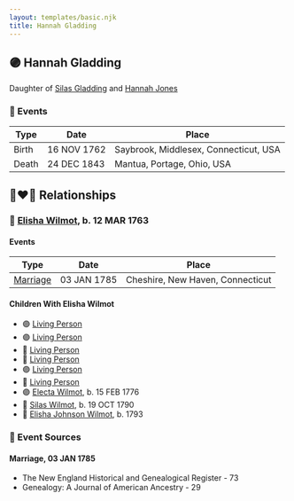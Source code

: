 ```yaml
---
layout: templates/basic.njk
title: Hannah Gladding
---
```

## 🟣 Hannah Gladding

Daughter of [Silas Gladding](/people/5/55129348) and [Hannah Jones](/people/3/3592220)

### 📆 Events

Type | Date | Place
------ | ------ | ------
Birth | 16 NOV 1762 | Saybrook, Middlesex, Connecticut, USA
Death | 24 DEC 1843 | Mantua, Portage, Ohio, USA

## 👩‍❤️‍👨 Relationships

### 🔵 [Elisha Wilmot](/people/2/21177328), b. 12 MAR 1763

#### Events

Type | Date | Place
------ | ------ | ------
[Marriage](#event-5184c6cb-2140-491f-8d03-e11bb81c647e) | 03 JAN 1785 | Cheshire, New Haven, Connecticut
#### Children With Elisha Wilmot
* 🟣 [Living Person](/people/9/98438457)
* 🟣 [Living Person](/people/6/62537801)
* 🔵 [Living Person](/people/8/85964764)
* 🔵 [Living Person](/people/1/14986330)
* 🟣 [Living Person](/people/7/70258360)
* 🔵 [Living Person](/people/2/2148356)
* 🟣 [Electa Wilmot](/people/7/77370498), b. 15 FEB 1776
* 🔵 [Silas Wilmot](/people/4/49979698), b. 19 OCT 1790
* 🔵 [Elisha Johnson Wilmot](/people/5/57693706), b. 1793
### 📰 Event Sources

#### <a id="event-5184c6cb-2140-491f-8d03-e11bb81c647e"></a> Marriage, 03 JAN 1785
* The New England Historical and Genealogical Register  - 73
* Genealogy: A Journal of American Ancestry  - 29

